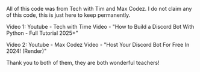 All of this code was from Tech with Tim and Max Codez. I do not claim any of this code, this is just here to keep permanently. 

Video 1:
  Youtube - Tech with Time
  Video - "How to Build a Discord Bot With Python - Full Tutorial 2025+"

Video 2:
  Youtube - Max Codez 
  Video - "Host Your Discord Bot For Free In 2024! (Render)"

Thank you to both of them, they are both wonderful teachers!
